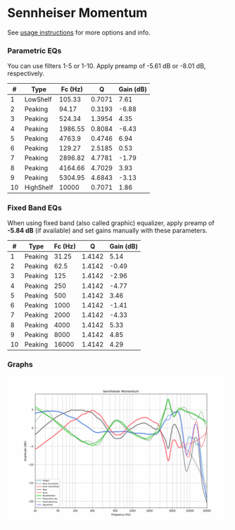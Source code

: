 # Sennheiser Momentum
See [usage instructions](https://github.com/jaakkopasanen/AutoEq#usage) for more options and info.

### Parametric EQs
You can use filters 1-5 or 1-10. Apply preamp of -5.61 dB or -8.01 dB, respectively.

|   # | Type      |   Fc (Hz) |      Q |   Gain (dB) |
|-----|-----------|-----------|--------|-------------|
|   1 | LowShelf  |    105.33 | 0.7071 |        7.61 |
|   2 | Peaking   |     94.17 | 0.3193 |       -6.88 |
|   3 | Peaking   |    524.34 | 1.3954 |        4.35 |
|   4 | Peaking   |   1986.55 | 0.8084 |       -6.43 |
|   5 | Peaking   |   4763.9  | 0.4746 |        6.94 |
|   6 | Peaking   |    129.27 | 2.5185 |        0.53 |
|   7 | Peaking   |   2896.82 | 4.7781 |       -1.79 |
|   8 | Peaking   |   4164.66 | 4.7029 |        3.93 |
|   9 | Peaking   |   5304.95 | 4.6843 |       -3.13 |
|  10 | HighShelf |  10000    | 0.7071 |        1.86 |

### Fixed Band EQs
When using fixed band (also called graphic) equalizer, apply preamp of **-5.84 dB** (if available) and set gains manually with these parameters.

|   # | Type    |   Fc (Hz) |      Q |   Gain (dB) |
|-----|---------|-----------|--------|-------------|
|   1 | Peaking |     31.25 | 1.4142 |        5.14 |
|   2 | Peaking |     62.5  | 1.4142 |       -0.49 |
|   3 | Peaking |    125    | 1.4142 |       -2.96 |
|   4 | Peaking |    250    | 1.4142 |       -4.77 |
|   5 | Peaking |    500    | 1.4142 |        3.46 |
|   6 | Peaking |   1000    | 1.4142 |       -1.41 |
|   7 | Peaking |   2000    | 1.4142 |       -4.33 |
|   8 | Peaking |   4000    | 1.4142 |        5.33 |
|   9 | Peaking |   8000    | 1.4142 |        4.85 |
|  10 | Peaking |  16000    | 1.4142 |        4.29 |

### Graphs
![](./Sennheiser%20Momentum.png)
